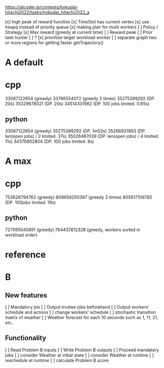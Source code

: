 https://atcoder.jp/contests/hokudai-hitachi2022/tasks/hokudai_hitachi2022_a

[x] high peak of reward function
[x] TimeSlot has current vertex
[x] use heapq instead of priority queue
[x] making plan for multi workers
[ ] Policy / Strategy
	  [x] Max reward (greedy at current time)
      [ ] Reward peak
	  [ ] Prior task hunter
	  [ ] ?
[x] prioritize larger workload worker
[ ] separate graph two or more regions for getting faster getTrajectory()


# A default

# cpp
33067122854 (greedy)
33786554072 (greedy 2 times)
35275399292 (DP. 20s)
35329678021 (DP. 20s)
34514331982 (DP. 100 jobs limited. 0.65s)

## python
33067122854 (greedy)
35275399292 (DP. 1m53s)
35266931893 (DP. len(open jobs) / 2 limited. 37s)
35026467028 (DP. len(open jobs) / 4 limited. 11s)
34376902804 (DP. 100 jobs limited. 8s)

# A max

# cpp
753628794762 (greedy)
809659250397 (greedy 2 times)
805617108785 (DP. 100jobs limited. 19s)

## python
727095045891 (greedy)
764437612328 (greedy, workers sorted in workload order)

# reference
[](https://www.jstage.jst.go.jp/article/isciesci/64/6/64_200/_pdf/-char/ja)

# B
## New features
[ ] Mandatory job
[ ] Output trustee jobs beforehand
[ ] Output workers' schedule and actions
[ ] change workers' schedule
[ ] stochastic transition matrix of weather
[ ] Weather forecast for each 10 seconds such as 1, 11, 21, etc..

## Functionality
[ ] Read Problem B inputs
[ ] Write Problem B outputs
[ ] Proceed mandatory jobs
[ ] consider Weather at initial state
[ ] consider Weather at runtime
[ ] reschedule at runtime
[ ] calculate Problem B score

